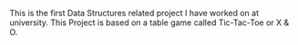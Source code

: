 This is the first Data Structures related project I have worked on at university. This Project is based on a table game called Tic-Tac-Toe or X & O.
